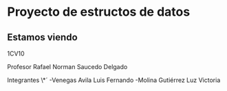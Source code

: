 # Proyecto de estructos de datos
## Estamos viendo

1CV10

Profesor
Rafael Norman Saucedo Delgado

Integrantes
\\*´
-Venegas Avila Luis Fernando
-Molina Gutiérrez Luz Victoria
